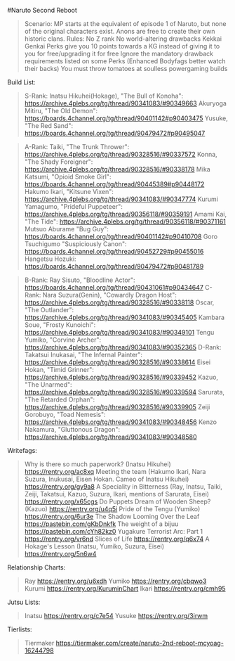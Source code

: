 #Naruto Second Reboot

>Scenario: MP starts at the equivalent of episode 1 of Naruto, but none of the original characters exist. Anons are free to create their own historic clans.
>Rules:
>No Z rank
>No world-altering drawbacks
>Kekkai Genkai Perks give you 10 points towards a KG instead of giving it to you for free/upgrading it for free
>Ignore the mandatory drawback requirements listed on some Perks (Enhanced Bodyfags better watch their backs)
>You must throw tomatoes at soulless powergaming builds


Build List:
>S-Rank:
Inatsu Hikuhei(Hokage), "The Bull of Konoha": https://archive.4plebs.org/tg/thread/90341083/#90349663 
Akuryoga Mitiru, "The Old Demon": https://boards.4channel.org/tg/thread/90401142#p90403475
Yusuke, "The Red Sand": https://boards.4channel.org/tg/thread/90479472#p90495047

>A-Rank:
Taiki, "The Trunk Thrower": https://archive.4plebs.org/tg/thread/90328516/#90337572
Konna, "The Shady Foreigner": https://archive.4plebs.org/tg/thread/90328516/#90338178
Mika Katsumi, "Opioid Smoke Girl": https://boards.4channel.org/tg/thread/90445389#p90448172
Hakumo Ikari, "Kitsune Vixen": https://archive.4plebs.org/tg/thread/90341083/#90347774
Kurumi Yamagumo, "Prideful Puppeteer": https://archive.4plebs.org/tg/thread/90356118/#90359191
Amami Kai, "The Tide": https://archive.4plebs.org/tg/thread/90356118/#90371161
Mutsuo Aburame "Bug Guy": https://boards.4channel.org/tg/thread/90401142#p90410708
Goro Tsuchigumo "Suspiciously Canon": https://boards.4channel.org/tg/thread/90452729#p90455016
Hangetsu Hozuki: https://boards.4channel.org/tg/thread/90479472#p90481789

>B-Rank:
Ray Sisuto, "Bloodline Actor": https://boards.4channel.org/tg/thread/90431061#p90434647
>C-Rank:
Nara Suzura(Genin), "Cowardly Dragon Host": https://archive.4plebs.org/tg/thread/90328516/#90338118
Oscar, "The Outlander": https://archive.4plebs.org/tg/thread/90341083/#90345405
Kambara Soue, "Frosty Kunoichi": https://archive.4plebs.org/tg/thread/90341083/#90349101
Tengu Yumiko, "Corvine Archer": https://archive.4plebs.org/tg/thread/90341083/#90352365
>D-Rank:
Takatsui Inukasai, "The Infernal Painter": https://archive.4plebs.org/tg/thread/90328516/#90338614
Eisei Hokan, "Timid Grinner": https://archive.4plebs.org/tg/thread/90328516/#90339452
Kazuo, "The Unarmed": https://archive.4plebs.org/tg/thread/90328516/#90339594
Sarurata, "The Retarded Orphan": https://archive.4plebs.org/tg/thread/90328516/#90339905
Zeiji Gorobuyo, "Toad Nemesis": https://archive.4plebs.org/tg/thread/90341083/#90348456
Kenzo Nakamura, "Gluttonous Dragon": https://archive.4plebs.org/tg/thread/90341083/#90348580

Writefags:
>Why is there so much paperwork? (Inatsu Hikuhei)
https://rentry.org/ac8xq
>Meeting the team (Hakumo Ikari, Nara Suzura, Inukusai, Eisen Hokan. Cameo of Inatsu Hikuhei)
https://rentry.org/gy9a8
>A Speciality in Bitterness (Ray, Inatsu, Taiki, Zeiji, Takatsui, Kazuo, Suzura, Ikari, mentions of Sarurata, Eisei)
https://rentry.org/x65cgs
>Do Puppets Dream of Wooden Sheep? (Kazuo)
https://rentry.org/u4q5i
>Pride of the Tengu (Yumiko)
https://rentry.org/6ur3e
>The Shadow Looming Over the Leaf
https://pastebin.com/gKbDnkfk
>The weight of a bijuu
https://pastebin.com/cYh82kz0
>Yugakure Terrorist Arc: Part 1
https://rentry.org/vr6nd
>Slices of Life
https://rentry.org/q6x74
>A Hokage's Lesson (Inatsu, Yumiko, Suzura, Eisei)
https://rentry.org/5n6w4

Relationship Charts:
>Ray
https://rentry.org/u6xdh
>Yumiko
https://rentry.org/cbqwo3
>Kurumi
https://rentry.org/KuruminChart
>Ikari
https://rentry.org/cmh95

Jutsu Lists:
>Inatsu
https://rentry.org/c7e54
>Yusuke
https://rentry.org/3irwm

 Tierlists:
>Tiermaker
https://tiermaker.com/create/naruto-2nd-reboot-mcyoag-16244798
